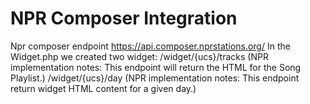 # NPR Composer Integration

Npr composer endpoint https://api.composer.nprstations.org/
In the Widget.php we created two widget: 
  /widget/{ucs}/tracks (NPR implementation notes: This endpoint will return the HTML for the Song Playlist.)
  /widget/{ucs}/day (NPR implementation notes: This endpoint return widget HTML content for a given day.)
